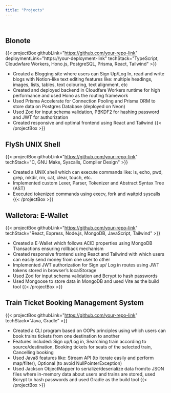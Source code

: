 ```yaml
---
title: "Projects"
---
```

<!-- This exists so that theres a gap between the table of contents and the heading on smaller screens -->
<br>

## Blonote
{{< projectBox githubLink="https://github.com/your-repo-link" deploymentLink="https://your-deployment-link" techStack="TypeScript, Cloudwfare Workers, Hono.js, PostgreSQL, Prisma, React, Tailwind" >}}
- Created a Blogging site where users can Sign Up/Log In, read and write blogs with Notion-like text editing features like:
multiple headings, images, lists, tables, text colouring, text alignment, etc
- Created and deployed backend in Cloudfare Workers runtime for high performance and used Hono as the routing framework
- Used Prisma Accelerate for Connection Pooling and Prisma ORM to store data on Postgres Database (deployed on Neon)
- Used Zod for input schema validation, PBKDF2 for hashing password and JWT for authorization
- Created responsive and optimal frontend using React and Tailwind
{{< /projectBox >}}


## FlySh UNIX Shell
{{< projectBox githubLink="https://github.com/your-repo-link"  techStack="C, GNU Make, Syscalls, Compiler Design" >}}
- Created a UNIX shell which can execute commands like: ls, echo, pwd, grep, mkdir, rm, cat, clear, touch, etc.
- Implemented custom Lexer, Parser, Tokenizer and Abstract Syntax Tree (AST)
- Executed tokenized commands using execv, fork and waitpid syscalls
{{< /projectBox >}}


## Walletora: E-Wallet
{{< projectBox githubLink="https://github.com/your-repo-link"  techStack="React, Express, Node.js, MongoDB, JavaScript, Tailwind" >}}
- Created a E-Wallet which follows ACID properties using MongoDB Transactions ensuring rollback mechanism
- Created responsive frontend using React and Tailwind with which users can easily send money from one user to other
- Implemented JWT authorization for Sign up/ Log in routes using JWT tokens stored in browser’s localStorage
- Used Zod for input schema validation and Bcrypt to hash passwords
- Used Mongoose to store data in MongoDB and used Vite as the build tool
{{< /projectBox >}}


## Train Ticket Booking Management System
{{< projectBox githubLink="https://github.com/your-repo-link"  techStack="Java, Gradle" >}}
- Created a CLI program based on OOPs principles using which users can book trains tickets from one destination to another
- Features included: Sign up/Log in, Searching train according to source/destination, Booking tickets for seats of the selected
train, Cancelling booking
- Used Java8 features like: Stream API (to iterate easily and perform map/filter), Optional (to avoid NullPointerException)
- Used Jackson ObjectMapper to serialize/deserialize data from/to JSON files where in-memory data about users and trains
are stored, used Bcrypt to hash passwords and used Gradle as the build tool
{{< /projectBox >}}